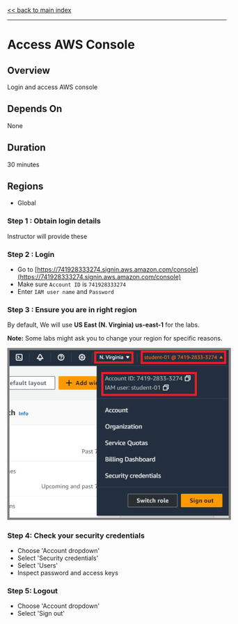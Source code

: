 [<< back to main index](../../README.md)

---

# Access AWS Console

## Overview

Login and access AWS console

## Depends On

None

## Duration

30 minutes

## Regions

- Global

### Step 1 : Obtain login details

Instructor will provide these

### Step 2 : Login

* Go to [https://741928333274.signin.aws.amazon.com/console](https://741928333274.signin.aws.amazon.com/console)
* Make sure `Account ID` is `741928333274`
* Enter `IAM user name` and `Password`

### Step 3 : Ensure you are in right region

By default, We will use **US East (N. Virginia) us-east-1** for the labs.

**Note:** Some labs might ask you to change your region for specific reasons.

<img src="../../assets/images/login1.png" style="border: 5px solid grey ; max-width:100%;" />

### Step 4: Check your security credentials

* Choose 'Account dropdown'
* Select 'Security credentials'
* Select 'Users'
* Inspect password and access keys

### Step 5: Logout

* Choose 'Account dropdown'
* Select 'Sign out'
